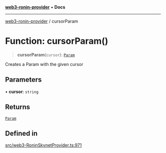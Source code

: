 [**web3-ronin-provider**](../README.md) • **Docs**

***

[web3-ronin-provider](../globals.md) / cursorParam

# Function: cursorParam()

> **cursorParam**(`cursor`): [`Param`](../classes/Param.md)

Creates a Param with the given cursor

## Parameters

• **cursor**: `string`

## Returns

[`Param`](../classes/Param.md)

## Defined in

[src/web3-RoninSkynetProvider.ts:971](https://github.com/chuacw/web3-ronin-provider/blob/56fda69eb1bad2d2fd8f29422ffb14cf65ae3973/src/web3-RoninSkynetProvider.ts#L971)

